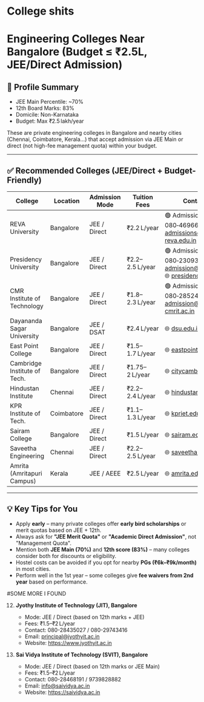 # College shits

# Engineering Colleges Near Bangalore (Budget ≤ ₹2.5L, JEE/Direct Admission)

## 📌 Profile Summary
- JEE Main Percentile: ~70%
- 12th Board Marks: 83%
- Domicile: Non-Karnataka
- Budget: Max ₹2.5 lakh/year

These are private engineering colleges in Bangalore and nearby cities (Chennai, Coimbatore, Kerala…) that accept admission via JEE Main or direct (not high-fee management quota) within your budget.

---

## ✅ Recommended Colleges (JEE/Direct + Budget-Friendly)

| College                        | Location     | Admission Mode | Tuition Fees     | Contact Info / Website                                                                 |
|-------------------------------|--------------|----------------|------------------|----------------------------------------------------------------------------------------|
| REVA University               | Bangalore    | JEE / Direct   | ₹2.2 L/year      | 🟢 Admissions: +91‑90211 90211 / 080‑46966966, ✉ admissions@reva.edu.in, 🌐 [reva.edu.in](https://www.reva.edu.in/contact-us) |
| Presidency University         | Bangalore    | JEE / Direct   | ₹2.2–2.5 L/year  | 🟢 Admissions: +91‑90220 92222, 080‑23093500, ✉ admission@presidencyuniversity.in, 🌐 [presidencyuniversity.in](https://presidencyuniversity.in) |
| CMR Institute of Technology   | Bangalore    | JEE / Direct   | ₹1.8–2.3 L/year  | 🟢 Admissions: 93429 00666, 080‑28524466, ✉ admission@cmrit.ac.in, 🌐 [cmrit.ac.in](https://www.cmrit.ac.in) |
| Dayananda Sagar University    | Bangalore    | JEE / DSAT     | ₹2.4 L/year      | 🌐 [dsu.edu.in](https://www.dsu.edu.in) |
| East Point College            | Bangalore    | JEE / Direct   | ₹1.5–1.7 L/year  | 🌐 [eastpoint.ac.in](https://www.eastpoint.ac.in) |
| Cambridge Institute of Tech.  | Bangalore    | JEE / Direct   | ₹1.75–2 L/year   | 🌐 [citycambridge.edu.in](https://citycambridge.edu.in) |
| Hindustan Institute           | Chennai      | JEE / Direct   | ₹2.2–2.4 L/year  | 🌐 [hindustanuniv.ac.in](https://hindustanuniv.ac.in) |
| KPR Institute of Tech.        | Coimbatore   | JEE / Direct   | ₹1.1–1.3 L/year  | 🌐 [kpriet.edu.in](https://kpriet.edu.in) |
| Sairam College                | Bangalore    | JEE / Direct   | ₹1.5 L/year      | 🌐 [sairam.edu.in](https://www.sairam.edu.in) |
| Saveetha Engineering          | Chennai      | JEE / Direct   | ₹2.2–2.5 L/year  | 🌐 [saveetha.ac.in](https://saveetha.ac.in) |
| Amrita (Amritapuri Campus)    | Kerala       | JEE / AEEE     | ₹2.5 L/year      | 🌐 [amrita.edu](https://www.amrita.edu) |

---

## 💡 Key Tips for You
- Apply **early** – many private colleges offer **early bird scholarships** or merit quotas based on JEE + 12th.
- Always ask for **"JEE Merit Quota"** or **"Academic Direct Admission"**, not "Management Quota".
- Mention both **JEE Main (70%)** and **12th score (83%)** – many colleges consider both for discounts or eligibility.
- Hostel costs can be avoided if you opt for nearby **PGs (₹6k–₹9k/month)** in most cities.
- Perform well in the 1st year – some colleges give **fee waivers from 2nd year** based on performance.


#SOME MORE I FOUND 

12. **Jyothy Institute of Technology (JIT), Bangalore**
    - Mode: JEE / Direct (based on 12th marks + JEE)
    - Fees: ₹1.5–₹2 L/year
    - Contact: 080-28435027 / 080-29743416
    - Email: principal@jyothyit.ac.in
    - Website: https://www.jyothyit.ac.in

13. **Sai Vidya Institute of Technology (SVIT), Bangalore**
    - Mode: JEE / Direct (based on 12th marks or JEE Main)
    - Fees: ₹1.5–₹2 L/year
    - Contact: 080-28468191 / 9739828882
    - Email: info@saividya.ac.in
    - Website: https://saividya.ac.in
